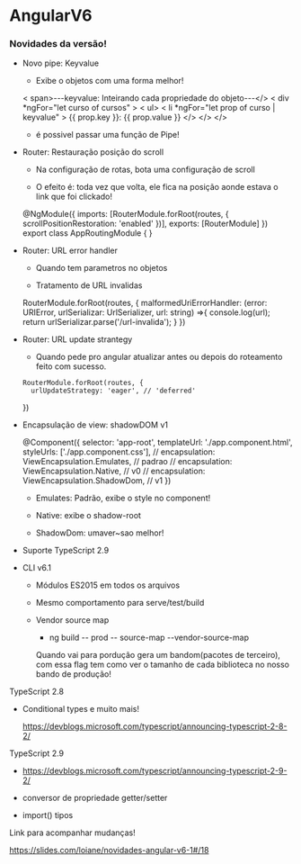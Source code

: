 # AngularV6

### Novidades da versão!

- Novo pipe: Keyvalue

  - Exibe o objetos com uma forma melhor!

  <blockquete>

    < span>---keyvalue: Inteirando cada propriedade do objeto---</>
    < div *ngFor="let curso of cursos" >
      < ul>
        < li *ngFor="let prop of curso | keyvalue" >
          {{ prop.key }}: {{ prop.value }}
        </>
      </>
    </>
    
  </blockquete>

  - é possivel passar uma função de Pipe!

- Router: Restauração posição do scroll

  - Na configuração de rotas, bota uma configuração de scroll

  - O efeito é: toda vez que volta, ele fica na posição aonde estava o link que foi clickado!

  <blockquete>
      
    @NgModule({
      imports: [RouterModule.forRoot(routes, {
        scrollPositionRestoration: 'enabled'
      })],
      exports: [RouterModule]
    })
    export class AppRoutingModule { }
  </blockquete>

- Router: URL error handler 

   - Quando tem parametros no objetos

   - Tratamento de URL invalidas

   <blockquete>

    RouterModule.forRoot(routes, {
      malformedUriErrorHandler:
        (error: URIError, urlSerializar: UrlSerializer, url: string) =>{
          console.log(url);
          return urlSerializar.parse('/url-invalida');
        }
    })


   </blockquete>

- Router: URL update strantegy

  - Quando pede pro angular atualizar antes ou depois do roteamento feito com sucesso.

  <blockquete>

      RouterModule.forRoot(routes, {
        urlUpdateStrategy: 'eager', // 'deferred'
    })

  </blockquete>

- Encapsulação de view: shadowDOM v1

  <blockquete>
      @Component({
      selector: 'app-root',
      templateUrl: './app.component.html',
      styleUrls: ['./app.component.css'],
      // encapsulation: ViewEncapsulation.Emulates, // padrao
      // encapsulation: ViewEncapsulation.Native, // v0
      // encapsulation: ViewEncapsulation.ShadowDom, // v1
    })
  </blockquete>

  - Emulates: Padrão, exibe o style no component!

  - Native: exibe o shadow-root

  - ShadowDom: umaver~sao melhor!


- Suporte TypeScript 2.9

- CLI v6.1

  - Módulos ES2015 em todos os arquivos

  - Mesmo comportamento para serve/test/build

  - Vendor source map

    - ng build -- prod -- source-map --vendor-source-map

    Quando vai para pordução gera um bandom(pacotes de terceiro), com essa flag tem como ver o tamanho de cada biblioteca no nosso bando de produção!


TypeScript 2.8

  - Conditional types e muito mais!

    https://devblogs.microsoft.com/typescript/announcing-typescript-2-8-2/

TypeScript 2.9

 - https://devblogs.microsoft.com/typescript/announcing-typescript-2-9-2/

  - conversor de propriedade getter/setter

  - import() tipos


Link para acompanhar mudanças!


https://slides.com/loiane/novidades-angular-v6-1#/18




    





